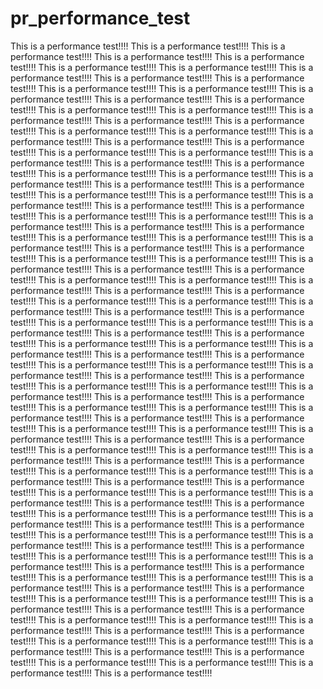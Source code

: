 # pr_performance_test
This is a performance test!!!!
This is a performance test!!!!
This is a performance test!!!!
This is a performance test!!!!
This is a performance test!!!!
This is a performance test!!!!
This is a performance test!!!!
This is a performance test!!!!
This is a performance test!!!!
This is a performance test!!!!
This is a performance test!!!!
This is a performance test!!!!
This is a performance test!!!!
This is a performance test!!!!
This is a performance test!!!!
This is a performance test!!!!
This is a performance test!!!!
This is a performance test!!!!
This is a performance test!!!!
This is a performance test!!!!
This is a performance test!!!!
This is a performance test!!!!
This is a performance test!!!!
This is a performance test!!!!
This is a performance test!!!!
This is a performance test!!!!
This is a performance test!!!!
This is a performance test!!!!
This is a performance test!!!!
This is a performance test!!!!
This is a performance test!!!!
This is a performance test!!!!
This is a performance test!!!!
This is a performance test!!!!
This is a performance test!!!!
This is a performance test!!!!
This is a performance test!!!!
This is a performance test!!!!
This is a performance test!!!!
This is a performance test!!!!
This is a performance test!!!!
This is a performance test!!!!
This is a performance test!!!!
This is a performance test!!!!
This is a performance test!!!!
This is a performance test!!!!
This is a performance test!!!!
This is a performance test!!!!
This is a performance test!!!!
This is a performance test!!!!
This is a performance test!!!!
This is a performance test!!!!
This is a performance test!!!!
This is a performance test!!!!
This is a performance test!!!!
This is a performance test!!!!
This is a performance test!!!!
This is a performance test!!!!
This is a performance test!!!!
This is a performance test!!!!
This is a performance test!!!!
This is a performance test!!!!
This is a performance test!!!!
This is a performance test!!!!
This is a performance test!!!!
This is a performance test!!!!
This is a performance test!!!!
This is a performance test!!!!
This is a performance test!!!!
This is a performance test!!!!
This is a performance test!!!!
This is a performance test!!!!
This is a performance test!!!!
This is a performance test!!!!
This is a performance test!!!!
This is a performance test!!!!
This is a performance test!!!!
This is a performance test!!!!
This is a performance test!!!!
This is a performance test!!!!
This is a performance test!!!!
This is a performance test!!!!
This is a performance test!!!!
This is a performance test!!!!
This is a performance test!!!!
This is a performance test!!!!
This is a performance test!!!!
This is a performance test!!!!
This is a performance test!!!!
This is a performance test!!!!
This is a performance test!!!!
This is a performance test!!!!
This is a performance test!!!!
This is a performance test!!!!
This is a performance test!!!!
This is a performance test!!!!
This is a performance test!!!!
This is a performance test!!!!
This is a performance test!!!!
This is a performance test!!!!
This is a performance test!!!!
This is a performance test!!!!
This is a performance test!!!!
This is a performance test!!!!
This is a performance test!!!!
This is a performance test!!!!
This is a performance test!!!!
This is a performance test!!!!
This is a performance test!!!!
This is a performance test!!!!
This is a performance test!!!!
This is a performance test!!!!
This is a performance test!!!!
This is a performance test!!!!
This is a performance test!!!!
This is a performance test!!!!
This is a performance test!!!!
This is a performance test!!!!
This is a performance test!!!!
This is a performance test!!!!
This is a performance test!!!!
This is a performance test!!!!
This is a performance test!!!!
This is a performance test!!!!
This is a performance test!!!!
This is a performance test!!!!
This is a performance test!!!!
This is a performance test!!!!
This is a performance test!!!!
This is a performance test!!!!
This is a performance test!!!!
This is a performance test!!!!
This is a performance test!!!!
This is a performance test!!!!
This is a performance test!!!!
This is a performance test!!!!
This is a performance test!!!!
This is a performance test!!!!
This is a performance test!!!!
This is a performance test!!!!
This is a performance test!!!!
This is a performance test!!!!
This is a performance test!!!!
This is a performance test!!!!
This is a performance test!!!!
This is a performance test!!!!
This is a performance test!!!!
This is a performance test!!!!
This is a performance test!!!!